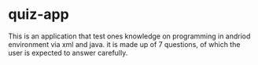 # quiz-app
This is an application that test ones knowledge on programming in andriod environment via xml and java. it is made up of 7 questions, of which the user is expected to answer carefully.

